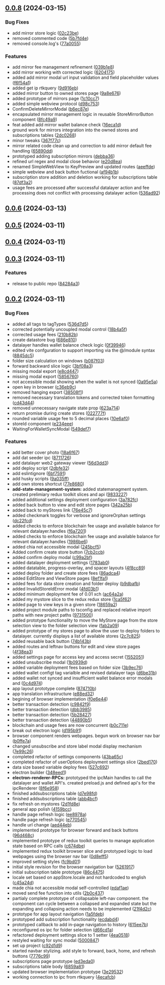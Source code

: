 ## [0.0.8](https://github.com/Datalayer-Storage/Sprout-UI/compare/0.0.6...0.0.8) (2024-03-15)


### Bug Fixes

* add mirror store logic ([02c23be](https://github.com/Datalayer-Storage/Sprout-UI/commit/02c23be6a7e0aa2a2c7ab3926765c596f39e145e))
* removed commented code ([5b7fd4e](https://github.com/Datalayer-Storage/Sprout-UI/commit/5b7fd4eb33da28506670aeeef55fb3416615a1ee))
* removed console.log's ([77a0055](https://github.com/Datalayer-Storage/Sprout-UI/commit/77a0055c39e3eaa20c62fea96b91d0fc901719c4))


### Features

* add mirror fee management refinement ([039b1e8](https://github.com/Datalayer-Storage/Sprout-UI/commit/039b1e88304fd80399eba77af633b3438a97578e))
* add mirror working with corrected logic ([6204175](https://github.com/Datalayer-Storage/Sprout-UI/commit/6204175e532163f15439baf9adbe58986d587ba9))
* added add mirror modal url input validation and field placeholder values ([f6f54a1](https://github.com/Datalayer-Storage/Sprout-UI/commit/f6f54a1e8d7296aeded8b17101dd714be9f2acb8))
* added get ip rtkquery ([9d916eb](https://github.com/Datalayer-Storage/Sprout-UI/commit/9d916eb568a53d332b026de023d92b48b8e65f19))
* added mirror button to owned stores page ([9a8e676](https://github.com/Datalayer-Storage/Sprout-UI/commit/9a8e6763ca4503b15e665d88435859baf5ee7ffa))
* added prototype of mirrors page ([1c10cc7](https://github.com/Datalayer-Storage/Sprout-UI/commit/1c10cc77ab743df73fd4e1d0aeb1457b5f1d6643))
* added simple webview protocol ([d98c753](https://github.com/Datalayer-Storage/Sprout-UI/commit/d98c75349a83e5eb5f981bc2125dc542ee4f22d5))
* ConfirmDeleteMirrorModal ([b6ec87e](https://github.com/Datalayer-Storage/Sprout-UI/commit/b6ec87e1e40debca2a5bf09970e1b02b3a5f420f))
* encapsulated mirror management logic in reusable StoreMirrorButton component ([8fc49a9](https://github.com/Datalayer-Storage/Sprout-UI/commit/8fc49a9b44d364f79207c3fbdf9649b9538419dd))
* feat added add mirror wallet balance check ([16eca1d](https://github.com/Datalayer-Storage/Sprout-UI/commit/16eca1dc5e332503f3ab69f0947879aaba1b8330))
* ground work for mirrors integration into the owned stores and subscriptions tables ([2dc0268](https://github.com/Datalayer-Storage/Sprout-UI/commit/2dc0268a05b34ba4cfac7828336325f184b78930))
* minor tweaks ([367f77c](https://github.com/Datalayer-Storage/Sprout-UI/commit/367f77c6d9d62b1fa1f805ef9745b0c3c72dbb45))
* mirror related code clean up and correction to add mirror default fee handling ([65890dd](https://github.com/Datalayer-Storage/Sprout-UI/commit/65890ddf34e60eb0ff4322cb9261acec8a757721))
* prototyped adding subscription mirrors ([debba36](https://github.com/Datalayer-Storage/Sprout-UI/commit/debba36bc6f8366d2f08bb564c100fd8f2d11d20))
* refined url regex and modal close behavior ([e20d8ea](https://github.com/Datalayer-Storage/Sprout-UI/commit/e20d8eabe9255622bf348083bae8b36e1cc31de7))
* renamed SimpleWebView to KeyPreview and updated routes ([aeeffde](https://github.com/Datalayer-Storage/Sprout-UI/commit/aeeffde883d8631d23f85834452b7ccf262554dc))
* simple webview and back button fuctional ([af94b1b](https://github.com/Datalayer-Storage/Sprout-UI/commit/af94b1bd98615633c2b265d4afad6cb009694bdd))
* subscription store addition and deletion working for subscriptions table ([87df3a2](https://github.com/Datalayer-Storage/Sprout-UI/commit/87df3a2bbe58724c73f35076b7bc5f22fd410e15))
* usage fees are processed after successful datalayer action and fee processing does not conflict with processing datalayer action ([536ad92](https://github.com/Datalayer-Storage/Sprout-UI/commit/536ad9271aef7e2a7609ff090403e8fc33084315))



## [0.0.6](https://github.com/Datalayer-Storage/Sprout-UI/compare/0.0.5...0.0.6) (2024-03-13)



## [0.0.5](https://github.com/Datalayer-Storage/Sprout-UI/compare/0.0.4...0.0.5) (2024-03-11)



## [0.0.4](https://github.com/Datalayer-Storage/Sprout-UI/compare/0.0.3...0.0.4) (2024-03-11)



## [0.0.3](https://github.com/Datalayer-Storage/Sprout-UI/compare/0.0.2...0.0.3) (2024-03-11)


### Features

* release to public repo ([84284a3](https://github.com/Datalayer-Storage/Sprout-UI/commit/84284a3ee0df229ad8e4c48cbad007e8254ef84d))



## [0.0.2](https://github.com/Datalayer-Storage/Sprout-UI/compare/c92d1d9edd9844fbc24e56b4464527b9b4e92a15...0.0.2) (2024-03-11)


### Bug Fixes

* added all tags to tagTypes ([536d7d5](https://github.com/Datalayer-Storage/Sprout-UI/commit/536d7d5833f977b346acf88d37c47ba05d9e8b5f))
* corrected potentially uncoupled modal control ([18b4a5f](https://github.com/Datalayer-Storage/Sprout-UI/commit/18b4a5fb72eb812acf36b71d62cc4a159534665e))
* corrected usage fees ([210b82b](https://github.com/Datalayer-Storage/Sprout-UI/commit/210b82b019f1a6b76fd0bbfe8238366d11a8f30c))
* create datastore bug ([686e810](https://github.com/Datalayer-Storage/Sprout-UI/commit/686e810659b35ae8db6aecf1324570ab2de3b3a3))
* datalayer handles wallet balance check logic ([0f39946](https://github.com/Datalayer-Storage/Sprout-UI/commit/0f399467dc0cd4079d68da0fa15e475c92decc74))
* edited vite confguration to support importing via the @/module syntax ([8845dc5](https://github.com/Datalayer-Storage/Sprout-UI/commit/8845dc5d13ac4c0f418a488f5164234338de8174))
* folder size calculation on windows ([b087f03](https://github.com/Datalayer-Storage/Sprout-UI/commit/b087f0370bd135d6a56355f8f360d2003f8d388f))
* forward backward slice logic ([3bf08a3](https://github.com/Datalayer-Storage/Sprout-UI/commit/3bf08a3ca9cb21180afe3da21609acbc1fb1444f))
* missing modal export ([e8cd447](https://github.com/Datalayer-Storage/Sprout-UI/commit/e8cd447c433658a801cacf9e3779e105dbe6ea02))
* missing modal export ([5856760](https://github.com/Datalayer-Storage/Sprout-UI/commit/5856760a7d435c6d35f29e5c2eb72ce6a9dc4fae))
* not accessible modal showing when the wallet is not synced ([0a95e5a](https://github.com/Datalayer-Storage/Sprout-UI/commit/0a95e5a1958d294871b071b9616071b31d9d6ac3))
* open key in browser ([c36eb9c](https://github.com/Datalayer-Storage/Sprout-UI/commit/c36eb9c0f13e6af0e1401188d8ec62e023e94f8d))
* removed hanging export ([38508f1](https://github.com/Datalayer-Storage/Sprout-UI/commit/38508f163d13f07333d915d43e3231b6c0433b08))
* removed necessary translation tokens and corrected token formatting ([cd43d44](https://github.com/Datalayer-Storage/Sprout-UI/commit/cd43d445c343df5f2f54d9b83e26296525b520aa))
* removed unnecessary navigate state prop ([623a714](https://github.com/Datalayer-Storage/Sprout-UI/commit/623a714b526a959db9247736dcfa6873a17645d9))
* return promise during create stores ([022777f](https://github.com/Datalayer-Storage/Sprout-UI/commit/022777fd5b51b5e8f0c296217770e3cb407aee4b))
* rounded variable usage fee to 5 decimal places ([10e6af0](https://github.com/Datalayer-Storage/Sprout-UI/commit/10e6af0b3f584421a12d4221354a832940834967))
* storeId component ([e234eee](https://github.com/Datalayer-Storage/Sprout-UI/commit/e234eee3e11183d54da5b6a86caeed596495c4c9))
* WaitingForWalletSyncModal ([549def7](https://github.com/Datalayer-Storage/Sprout-UI/commit/549def72adad63b3d7b638512c721035c263fad2))


### Features

* add better cover photo ([18a6f67](https://github.com/Datalayer-Storage/Sprout-UI/commit/18a6f67f87aecac499780dde4e39d62d13de35b7))
* add dat seeder ipc ([8711726](https://github.com/Datalayer-Storage/Sprout-UI/commit/8711726f6b889a7a26207b8c51b8097b275b8178))
* add datalayer web2 gateway viewer ([56d3dd3](https://github.com/Datalayer-Storage/Sprout-UI/commit/56d3dd3a6dd4d14c5a77c65d3ba47d43680801ae))
* add deploy script ([2dbfe32](https://github.com/Datalayer-Storage/Sprout-UI/commit/2dbfe328b3b691d794cf702c65c3ebc7d1c456c4))
* add eslintignore ([6bf7591](https://github.com/Datalayer-Storage/Sprout-UI/commit/6bf759102b43f81e2304ae5a99bca5be80fd231a))
* add husky scripts ([9a035ff](https://github.com/Datalayer-Storage/Sprout-UI/commit/9a035ff81e4631ac5a48cb3920ff91008d5fd649))
* add own stores shortcut ([77e8680](https://github.com/Datalayer-Storage/Sprout-UI/commit/77e8680512a0fad295299ccdbdc247174c54b970))
* **add-state-management-system:** added statemanagment system. created prelimiary redux toolkit slices and api ([9833227](https://github.com/Datalayer-Storage/Sprout-UI/commit/98332274cac0c776a66a2ca3d259c55e23005671))
* added additional settings deployment configuration ([3a782fc](https://github.com/Datalayer-Storage/Sprout-UI/commit/3a782fc40e319d60c60d5e579c746d5cf092dd75))
* added back button to view and edit store pages ([342a25b](https://github.com/Datalayer-Storage/Sprout-UI/commit/342a25b2dc4e212fd3199cec662cc8da3816090b))
* added back to myStores link ([76e45c7](https://github.com/Datalayer-Storage/Sprout-UI/commit/76e45c76f6b11620dba7daa7c87857b79becf9c0))
* added checkmark toggles for verbose and ignoreOrphan settings ([dc22fcd](https://github.com/Datalayer-Storage/Sprout-UI/commit/dc22fcd5930c8eaffca05b351a410bf22df4c1a8))
* added checks to enforce blockchain fee usage and available balance for relevant datalayer.handles ([f6a7201](https://github.com/Datalayer-Storage/Sprout-UI/commit/f6a720135ff4470a379e9cdf0363ab861864142e))
* added checks to enforce blockchain fee usage and available balance for relevant datalayer.handles ([1986be6](https://github.com/Datalayer-Storage/Sprout-UI/commit/1986be61b63652f20d7866a1d8b15a04053604ea))
* added chia not accessible modal ([245bcf5](https://github.com/Datalayer-Storage/Sprout-UI/commit/245bcf583e031a905cb1f4a5f4afb67d52e44e87))
* Added confirm create store button ([7cb2ccb](https://github.com/Datalayer-Storage/Sprout-UI/commit/7cb2ccb49c041b916ad27efae89db5d55e8ec4b7))
* added confirm deploy modal ([c99a2bf](https://github.com/Datalayer-Storage/Sprout-UI/commit/c99a2bf798dd294e6fea62b23be2d13ce4ebdee4))
* added datalayer deployment settings ([1783ab0](https://github.com/Datalayer-Storage/Sprout-UI/commit/1783ab023688b662c07a623ad83343851fd36d7c))
* added datatable, progress-overlay, and spacer layouts ([4f8cc89](https://github.com/Datalayer-Storage/Sprout-UI/commit/4f8cc895b741cca24f0ac1e7ffb761ee023dcebe))
* added deploy folder and create store fees ([86adca4](https://github.com/Datalayer-Storage/Sprout-UI/commit/86adca4a59aa7f5fa7db93e3f438a688b904c01b))
* added EditStore and ViewStore pages ([8ef1fa1](https://github.com/Datalayer-Storage/Sprout-UI/commit/8ef1fa1dc6a5a1ddbd3f651d562bfafde72611a3))
* added fees for data store creation and folder deploy ([b9dbafb](https://github.com/Datalayer-Storage/Sprout-UI/commit/b9dbafb05db7c78d2b464f77b8e461dd295ea0be))
* added InvalidStoreIdError modal ([4fd03b1](https://github.com/Datalayer-Storage/Sprout-UI/commit/4fd03b13cac8bb54d11b73b34a888a3ed7ab650f))
* added minimum deployment fee of 0.01 xch ([ac64a2a](https://github.com/Datalayer-Storage/Sprout-UI/commit/ac64a2ac92936153791f3351fe2eaae6f8654f49))
* added my mystore slice to the redux redux store ([1ca5f62](https://github.com/Datalayer-Storage/Sprout-UI/commit/1ca5f622fb80a83f95aff96b55353028dd34e359))
* added page to view keys in a given store ([18659a2](https://github.com/Datalayer-Storage/Sprout-UI/commit/18659a2f7bfdd3d9fe893612f77ec4bf0e5c895e))
* added project module paths to tsconfig and replaced relative import paths with new project paths ([9731500](https://github.com/Datalayer-Storage/Sprout-UI/commit/97315009fad5ac6ae893ac97dd9dc64f84d2867c))
* added prototype functionality to move the MyStore page from the store selection view to the folder selection view ([fab2a09](https://github.com/Datalayer-Storage/Sprout-UI/commit/fab2a09dca9aa402157b990021fb74d7b66d3843))
* added prototype of my stores page to allow the user to deploy folders to datalayer. currently displays a list of available stores ([2c7c825](https://github.com/Datalayer-Storage/Sprout-UI/commit/2c7c825ea1f00602d2da5fb0b68b55c789c3053c))
* added reusable back button ([74b143b](https://github.com/Datalayer-Storage/Sprout-UI/commit/74b143b13019a64189ada9768e599769db4aa8d6))
* added routes and leftnav buttons for edit and view store pages ([4f38ea3](https://github.com/Datalayer-Storage/Sprout-UI/commit/4f38ea3cb8921305777230f4e7e85a18ec785e92))
* added settings page for access key and access secret ([1552051](https://github.com/Datalayer-Storage/Sprout-UI/commit/155205118b3abf68486e77700d2a163182d97e39))
* added unsubscribe modal ([1b0939d](https://github.com/Datalayer-Storage/Sprout-UI/commit/1b0939d58e2a5c83cf47f17149ce48419f9e4f71))
* added variable deployment fees based on folder size ([3b9ec76](https://github.com/Datalayer-Storage/Sprout-UI/commit/3b9ec766e69eba4fc70e478b82fe16fb5d6b01a9))
* added wallet configt tag varialble and revised datalayer tags ([d6be31b](https://github.com/Datalayer-Storage/Sprout-UI/commit/d6be31bf59b8ca6159144c5a34c32824e39b03be))
* added wallet not synced and insufficient wallet balance error modals and ([0c4d974](https://github.com/Datalayer-Storage/Sprout-UI/commit/0c4d974ad7930240042d9d7c535565da0cad8ce0))
* app layout prototype complete ([874710b](https://github.com/Datalayer-Storage/Sprout-UI/commit/874710b8478f5ca29e08f9c240b5e0f0f4bf0029))
* app translation infrastructure ([e88ed32](https://github.com/Datalayer-Storage/Sprout-UI/commit/e88ed32131a7506d7c0b496215c53eec799f0aa0))
* begining of browser implementation ([f0e6e44](https://github.com/Datalayer-Storage/Sprout-UI/commit/f0e6e44d0171e576b484916eea08000ac0d9291a))
* better transaction detection ([c9842f9](https://github.com/Datalayer-Storage/Sprout-UI/commit/c9842f939185a1469d98600cb113607b2ef883c1))
* better transaction detection ([dbb3985](https://github.com/Datalayer-Storage/Sprout-UI/commit/dbb39851054dbc749f4e80b904f4aeac0d455c84))
* better transaction detection ([5b28427](https://github.com/Datalayer-Storage/Sprout-UI/commit/5b28427327632d3f7da9e38c67fe60fbdaf69bdf))
* better transaction detection ([44890b5](https://github.com/Datalayer-Storage/Sprout-UI/commit/44890b50f43f59c55638ea4601025723e646a165))
* blockchain and usage fees are now concurrent ([b0c711e](https://github.com/Datalayer-Storage/Sprout-UI/commit/b0c711efad61aaa5d2596bbee1d30fb6dab71d05))
* break out electron logic ([d195b91](https://github.com/Datalayer-Storage/Sprout-UI/commit/d195b91ad8fce370d1fe958177d5b9016d645319))
* browser component renders webpages. begun work on browser nav bar ([b0ffe7a](https://github.com/Datalayer-Storage/Sprout-UI/commit/b0ffe7a470b23efc2414c050601c14fd10bbaaee))
* changed unsubscribe and store label modal display mechanism ([7e99c26](https://github.com/Datalayer-Storage/Sprout-UI/commit/7e99c263be8a109771f145e9fdc147091d4a466f))
* completed refactor of settings components ([43ba65c](https://github.com/Datalayer-Storage/Sprout-UI/commit/43ba65c385aa156045249d4aa90f39e019e777fe))
* completed refactor of userOptions deployment settings slice ([2bed170](https://github.com/Datalayer-Storage/Sprout-UI/commit/2bed170eb519715114084810c70280d333ef4398))
* data size based variable deploy fees ([527c692](https://github.com/Datalayer-Storage/Sprout-UI/commit/527c692087c8a7ffa520ee34b5c9620fa3b89047))
* electron builder ([348eed1](https://github.com/Datalayer-Storage/Sprout-UI/commit/348eed1fa3faed28d002d6a714f48b476a1108bd))
* **electron-renderer-RPCs:** prototyped the ipcMain handles to call the datalayer and wallet API's. created preload.js and defined api's for the ipcRenderer ([8f6e958](https://github.com/Datalayer-Storage/Sprout-UI/commit/8f6e95809370c9ee655f2459f2e8e1b41e920803))
* finished addsubscriptions table ([d7e98fd](https://github.com/Datalayer-Storage/Sprout-UI/commit/d7e98fdc9a69712c7da4c173a322a9625c416051))
* finished addsubscriptions table ([abb4bcf](https://github.com/Datalayer-Storage/Sprout-UI/commit/abb4bcffec141fa473bdf77f75a836731205a1d0))
* fix refresh on mystores ([2d1fd8e](https://github.com/Datalayer-Storage/Sprout-UI/commit/2d1fd8e5c8b4d5a01a8dbbbbfbd83b00d159d7cb))
* general app polish ([4159bcc](https://github.com/Datalayer-Storage/Sprout-UI/commit/4159bcc6d3967d5b8fbcfe65fd8489ecdf2e6911))
* handle page refresh logic ([ee8978a](https://github.com/Datalayer-Storage/Sprout-UI/commit/ee8978af2c9f217568d9d9132990af1f1d627350))
* handle page refresh logic ([e770545](https://github.com/Datalayer-Storage/Sprout-UI/commit/e77054504ea7505930e5c99ff28b8218950367f1))
* handle url change ([aed44eb](https://github.com/Datalayer-Storage/Sprout-UI/commit/aed44eb187678ba924aa82bc1112c45c29ce6ce7))
* implemented prototype for browser forward and back buttons ([96d468c](https://github.com/Datalayer-Storage/Sprout-UI/commit/96d468c9d057f8acc908eb4beb5e4288395f98fd))
* implemented prototype of redux toolkit queries to manage application state based on RPC calls ([c674dbe](https://github.com/Datalayer-Storage/Sprout-UI/commit/c674dbec550d37fb1c243c080be35f48c672edb9))
* implemented redux toolkit browser slice and prototyped logic to load webpages using the browser nav bar ([0d8eff5](https://github.com/Datalayer-Storage/Sprout-UI/commit/0d8eff506bb71f5381a78956d9d86b8a0311eae9))
* improved setting styles ([fc9bd01](https://github.com/Datalayer-Storage/Sprout-UI/commit/fc9bd017628c3e362bc7434686d52c3984f3e871))
* initial style revision for the browser navigation bar ([5261917](https://github.com/Datalayer-Storage/Sprout-UI/commit/526191737a9e7169f60af3b275ff70bff25b0856))
* initial subscription table prototype ([86c4475](https://github.com/Datalayer-Storage/Sprout-UI/commit/86c44757cf4fd6db78cc2ad486909fdf912c4572))
* locale set based on appStore.locale and not hardcoded to english ([c45a24d](https://github.com/Datalayer-Storage/Sprout-UI/commit/c45a24d3376ef9d00a564d92d3b1a71cf08c1eb7))
* made chia not accessible modal self-controlled ([edaf1ae](https://github.com/Datalayer-Storage/Sprout-UI/commit/edaf1ae45faaa44572bb9e8e63de71a1e36c4aa5))
* moved send fee function into utils ([2b0c437](https://github.com/Datalayer-Storage/Sprout-UI/commit/2b0c43734c349dd7a6775912dc4d1ea350aba8fd))
* partialy complete prototype of collapsable left-nav component. the component can cycle between a collapsed and expanded state but the expanding and collapsing action needs to be implemented ([21f4d2c](https://github.com/Datalayer-Storage/Sprout-UI/commit/21f4d2ca8a01d2e4e545bf22e48ed11eb818f02e))
* prototype for app layout navigation ([1a5fdeb](https://github.com/Datalayer-Storage/Sprout-UI/commit/1a5fdeb0e104debd4e9e562c4fb463a962611fea))
* prototyped add subscription functionality ([ecdabd4](https://github.com/Datalayer-Storage/Sprout-UI/commit/ecdabd49da32505013c4df52eedc63a34f18ed21))
* prototyped callback to add in-page navigation to history ([615ee7b](https://github.com/Datalayer-Storage/Sprout-UI/commit/615ee7bd24015d6c2e20ae353c9685cb3cdee259))
* reconfigured os ipc for folder selection ([d66cd1a](https://github.com/Datalayer-Storage/Sprout-UI/commit/d66cd1a76ef7bce3b44125abef85ba5841913917))
* refactored deployment settings slice to 1 setter ([4ea0518](https://github.com/Datalayer-Storage/Sprout-UI/commit/4ea05185eca88f531cf3420eb1db2135a66e6e14))
* restyled waiting for sync modal ([5000847](https://github.com/Datalayer-Storage/Sprout-UI/commit/50008471343b6f774d6fda50bd16cf64763e0906))
* set up project ([c92d1d9](https://github.com/Datalayer-Storage/Sprout-UI/commit/c92d1d9edd9844fbc24e56b4464527b9b4e92a15))
* started navbar stylizing. add style to forward, back, home, and refresh buttons ([7776c99](https://github.com/Datalayer-Storage/Sprout-UI/commit/7776c99e7ea274ed62543df87c38549b2986d020))
* subscriptions page prototype ([ed3eda0](https://github.com/Datalayer-Storage/Sprout-UI/commit/ed3eda00ee3d5cbebf3c7e3274071ceb815b3000))
* subscriptions table body ([6859a81](https://github.com/Datalayer-Storage/Sprout-UI/commit/6859a81131d9280ca5d42cd94a87ca9e39471791))
* updated browser implementation prototype ([3e29532](https://github.com/Datalayer-Storage/Sprout-UI/commit/3e29532200997135c1e5a6c5d438d2e25001ff4f))
* working connection to ipc from rtkquery ([4ecafcb](https://github.com/Datalayer-Storage/Sprout-UI/commit/4ecafcb5f17f3d2e700eccdfe9a39dc65309c11e))



